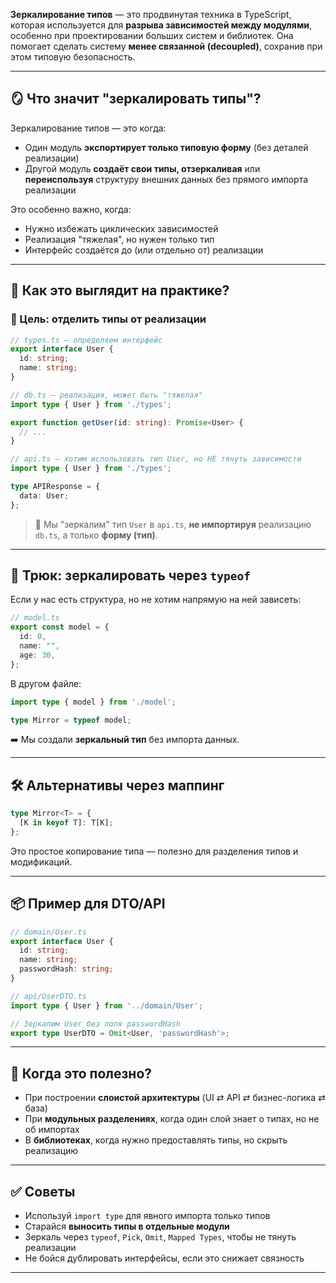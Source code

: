 **Зеркалирование типов** — это продвинутая техника в TypeScript, которая используется для **разрыва зависимостей между модулями**, особенно при проектировании больших систем и библиотек. Она помогает сделать систему **менее связанной (decoupled)**, сохранив при этом типовую безопасность.

---

## 🪞 Что значит "зеркалировать типы"?

Зеркалирование типов — это когда:

* Один модуль **экспортирует только типовую форму** (без деталей реализации)
* Другой модуль **создаёт свои типы, отзеркаливая** или **переиспользуя** структуру внешних данных без прямого импорта реализации

Это особенно важно, когда:

* Нужно избежать циклических зависимостей
* Реализация "тяжелая", но нужен только тип
* Интерфейс создаётся до (или отдельно от) реализации

---

## 🔧 Как это выглядит на практике?

### 🎯 Цель: отделить типы от реализации

```ts
// types.ts — определяем интерфейс
export interface User {
  id: string;
  name: string;
}
```

```ts
// db.ts — реализация, может быть "тяжелая"
import type { User } from './types';

export function getUser(id: string): Promise<User> {
  // ...
}
```

```ts
// api.ts — хотим использовать тип User, но НЕ тянуть зависимости
import type { User } from './types';

type APIResponse = {
  data: User;
};
```

> 🔁 Мы "зеркалим" тип `User` в `api.ts`, **не импортируя** реализацию `db.ts`, а только **форму (тип)**.

---

## 🧠 Трюк: зеркалировать через `typeof`

Если у нас есть структура, но не хотим напрямую на ней зависеть:

```ts
// model.ts
export const model = {
  id: 0,
  name: "",
  age: 30,
};
```

В другом файле:

```ts
import type { model } from './model';

type Mirror = typeof model;
```

➡️ Мы создали **зеркальный тип** без импорта данных.

---

## 🛠 Альтернативы через маппинг

```ts
type Mirror<T> = {
  [K in keyof T]: T[K];
};
```

Это простое копирование типа — полезно для разделения типов и модификаций.

---

## 📦 Пример для DTO/API

```ts
// domain/User.ts
export interface User {
  id: string;
  name: string;
  passwordHash: string;
}
```

```ts
// api/UserDTO.ts
import type { User } from '../domain/User';

// Зеркалим User без поля passwordHash
export type UserDTO = Omit<User, 'passwordHash'>;
```

---

## 🧩 Когда это полезно?

* При построении **слоистой архитектуры** (UI ⇄ API ⇄ бизнес-логика ⇄ база)
* При **модульных разделениях**, когда один слой знает о типах, но не об импортах
* В **библиотеках**, когда нужно предоставлять типы, но скрыть реализацию

---

## ✅ Советы

* Используй `import type` для явного импорта только типов
* Старайся **выносить типы в отдельные модули**
* Зеркаль через `typeof`, `Pick`, `Omit`, `Mapped Types`, чтобы не тянуть реализации
* Не бойся дублировать интерфейсы, если это снижает связность

---
